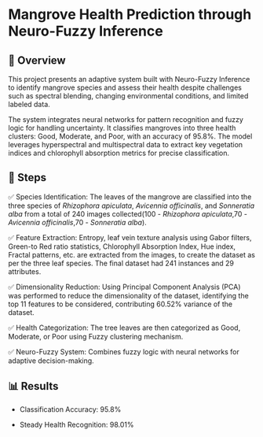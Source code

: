 # Mangrove Health Prediction through Neuro-Fuzzy Inference #

## 📌 Overview  ##

This project presents an adaptive system built with Neuro-Fuzzy Inference to identify mangrove species and assess their health despite challenges such as spectral blending, changing environmental conditions, and limited labeled data.

The system integrates neural networks for pattern recognition and fuzzy logic for handling uncertainty. It classifies mangroves into three health clusters: Good, Moderate, and Poor, with an accuracy of 95.8%. The model leverages hyperspectral and multispectral data to extract key vegetation indices and chlorophyll absorption metrics for precise classification.

## 🌱 Steps  ##

✅ Species Identification: The leaves of the mangrove are classified into the three species of *Rhizophora apiculata*, *Avicennia officinalis*, and *Sonneratia alba* from a 
                           total of 240 images collected(100 - *Rhizophora apiculata*,70 - *Avicennia officinalis*,70 - *Sonneratia alba*). 

✅ Feature Extraction: Entropy, leaf vein texture analysis using Gabor filters, Green-to Red ratio statistics, Chlorophyll Absorption Index, Hue index, Fractal patterns, 
                        etc. are extracted from the images, to create the dataset as per the three leaf species. The final dataset had 241 instances and 29 attributes.

✅ Dimensionality Reduction: Using Principal Component Analysis (PCA) was performed to reduce the dimensionality of the dataset, identifying the top 11 features to be 
                             considered, contributing 60.52% variance of the dataset.

✅ Health Categorization: The tree leaves are then categorized as Good, Moderate, or Poor using Fuzzy clustering mechanism.

✅ Neuro-Fuzzy System: Combines fuzzy logic with neural networks for adaptive decision-making.


## 📊 Results ##

- Classification Accuracy: 95.8%

- Steady Health Recognition: 98.01%
